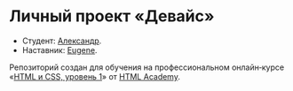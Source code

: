 # Личный проект «Девайс»

* Студент: [Александр](https://up.htmlacademy.ru/htmlcss/24/user/843567).
* Наставник: [Eugene](https://htmlacademy.ru/profile/id70583).

Репозиторий создан для обучения на профессиональном онлайн‑курсе «[HTML и CSS, уровень 1](https://htmlacademy.ru/intensive/htmlcss)» от [HTML Academy](https://htmlacademy.ru).
